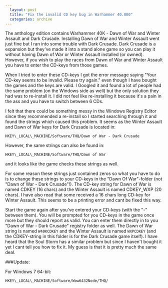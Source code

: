 ```yaml
---
  layout: post
  title: "Fix the invalid CD key bug in Warhammer 40.000"
  categories: archive
---
```


The anthology edition contains Warhammer 40K - Dawn of War and Winter Assault and Dark Crusade. Installing Dawn of War and Winter Assault went just fine but I ran into some trouble with Dark Crusade. Dark Crusade is a expansion but they've made it into a stand alone game so you can play it without having Dawn of War or Winter Assault installed (or owned). However, if you wish to play the races from Dawn of War and Winter Assault you have to enter the CD-keys from those games.

When I tried to enter these CD-keys I got the error message saying "Your CD-key seems to be invalid. Please try again." even though I have bought the games and the keys are valid. I Googled it and found a lot of people had the same problem (on the Windows side as well) but the only solution they had was to re-install it. I did not feel like re-installing it because it's a pain in the ass and you have to switch between 6 CDs.

I felt that there could be something messy in the Windows Registry Editor since they recommended a re-install so I started searching through it and found the strings which caused this problem. It seems as the Winter Assault and Dawn of War keys for Dark Crusade is located in:

```
HKEY\_LOCAL\_MACHINE/Software/THQ/Dawn of War - Dark Crusade
```

However, the same strings can also be found in:

```
HKEY\_LOCAL\_MACHINE/Software/THQ/Dawn of War
```

and it looks like the game checks these strings as well.

For some reason these strings just contained zeros so what you have to do is to change these strings to your CD-keys in the "Dawn Of War"-folder (not "Dawn of War - Dark Crusade"!). The CD-key string for Dawn of War is named CDKEY (16 chars) and the Winter Assault is named CDKEY_WXP (20 chars). I have also read that some received a 16 chars long CD-key for Winter Assault. This seems to be a printing error and cant be fixed this way.

Start the game again after you've entered your CD-keys (with the "-" between them). You will be prompted for you CD-keys in the game once more but they should report as valid. You can enter them directly in to you "Dawn of War - Dark Crusade" registry folder as well. The Dawn of War string is named `W40KCDKEY` and the Winter Assault is named `WXPCDKEY` (and the CDKEY-string in this folder is for the Dark Crusade game itself). I have heard that the Soul Storm has a similar problem but since I haven't bought it yet I cant tell you how to fix it. My guess is that it is pretty much the same deal.

###Update:

For Windows 7 64-bit: 

```
HKEY\_LOCAL\_MACHINE/Software/Wow6432Node/THQ/
```
